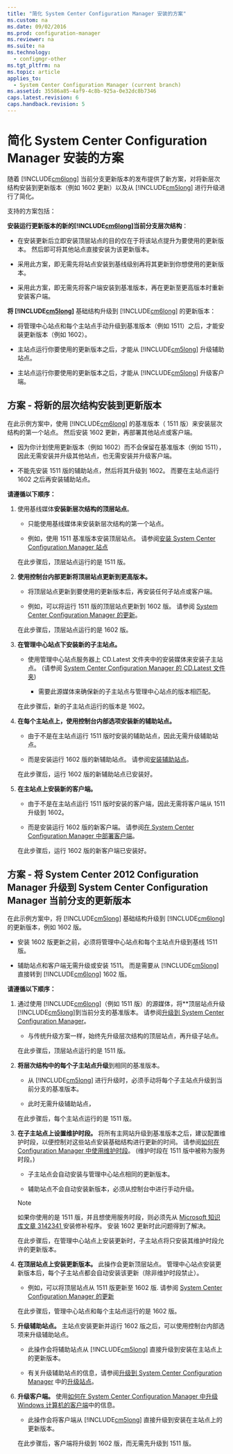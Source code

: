 ```yaml
---
title: "简化 System Center Configuration Manager 安装的方案"
ms.custom: na
ms.date: 09/02/2016
ms.prod: configuration-manager
ms.reviewer: na
ms.suite: na
ms.technology: 
  - configmgr-other
ms.tgt_pltfrm: na
ms.topic: article
applies_to: 
  - System Center Configuration Manager (current branch)
ms.assetid: 35586a85-4af9-4c8b-925a-0e32dc8b7346
caps.latest.revision: 6
caps.handback.revision: 5
---
```

# 简化 System Center Configuration Manager 安装的方案
随着 [!INCLUDE[cm6long](../LocTest/includes/cm6long_md.md)] 当前分支更新版本的发布提供了新方案，对将新层次结构安装到更新版本（例如 1602 更新）以及从 [!INCLUDE[cm5long](../LocTest/includes/cm5long_md.md)] 进行升级进行了简化。  
  
 支持的方案包括：  
  
 **安装运行更新版本的新的[!INCLUDE[cm6long](../LocTest/includes/cm6long_md.md)]当前分支层次结构**：  
  
-   在安装更新后立即安装顶层站点的目的仅在于将该站点提升为要使用的更新版本。 然后即可将其他站点直接安装为该更新版本。  
  
-   采用此方案，即无需先将站点安装到基线级别再将其更新到你想使用的更新版本。  
  
-   采用此方案，即无需先将客户端安装到基准版本，再在更新至更高版本时重新安装客户端。  
  
 **将 [!INCLUDE[cm5long](../LocTest/includes/cm5long_md.md)]** 基础结构升级到 [!INCLUDE[cm6long](../LocTest/includes/cm6long_md.md)] 的更新版本：  
  
-   将管理中心站点和每个主站点手动升级到基准版本（例如 1511）之后，才能安装更新版本（例如 1602）。  
  
-   主站点运行你要使用的更新版本之后，才能从 [!INCLUDE[cm5long](../LocTest/includes/cm5long_md.md)] 升级辅助站点。  
  
-   主站点运行你要使用的更新版本之后，才能从 [!INCLUDE[cm5long](../LocTest/includes/cm5long_md.md)] 升级客户端。  
  
## 方案 - 将新的层次结构安装到更新版本  
 在此示例方案中，使用 [!INCLUDE[cm6long](../LocTest/includes/cm6long_md.md)] 的基准版本（ 1511 版）来安装层次结构的第一个站点。 然后安装 1602 更新，再部署其他站点或客户端。  
  
-   因为你计划使用更新版本（例如 1602）而不会保留在基准版本（例如 1511），因此无需安装并升级其他站点，也无需安装并升级客户端。  
  
-   不能先安装 1511 版的辅助站点，然后将其升级到 1602。 而要在主站点运行 1602 之后再安装辅助站点。  
  
 **请遵循以下顺序：**  
  
1.  使用基线媒体**安装新层次结构的顶层站点**。  
  
    -   只能使用基线媒体来安装新层次结构的第一个站点。  
  
    -   例如，使用 1511 基准版本安装顶层站点。 请参阅[安装 System Center Configuration Manager 站点](../Topic/Install%20System%20Center%20Configuration%20Manager%20sites.md)  
  
     在此步骤后，顶层站点运行的是 1511 版。  
  
2.  **使用控制台内部更新将顶层站点更新到更高版本。**  
  
    -   将顶层站点更新到要使用的更新版本后，再安装任何子站点或客户端。  
  
    -   例如，可以将运行 1511 版的顶层站点更新到 1602 版。 请参阅 [System Center Configuration Manager 的更新](../LocTest/Updates-for-System-Center-Configuration-Manager.md)。  
  
     在此步骤后，顶层站点运行的是 1602 版。  
  
3.  **在管理中心站点下安装新的子主站点。**  
  
    -   使用管理中心站点服务器上 CD.Latest 文件夹中的安装媒体来安装子主站点。  \(请参阅 [System Center Configuration Manager 的 CD.Latest 文件夹](../LocTest/The-CD.Latest-folder-for-System-Center-Configuration-Manager.md)\)  
  
        -   需要此源媒体来确保新的子主站点与管理中心站点的版本相匹配。  
  
     在此步骤后，新的子主站点运行的版本是 1602。  
  
4.  **在每个主站点上，使用控制台内部选项安装新的辅助站点。**  
  
    -   由于不是在主站点运行 1511 版时安装的辅助站点，因此无需升级辅助站点。  
  
    -   而是安装运行 1602 版的新辅助站点。 请参阅[安装辅助站点](../Topic/Install%20System%20Center%20Configuration%20Manager%20sites.md#bkmk_pushSecondary)。  
  
     在此步骤后，运行 1602 版的新辅助站点已安装好。  
  
5.  **在主站点上安装新的客户端。**  
  
    -   由于不是在主站点运行 1511 版时安装的客户端，因此无需将客户端从 1511 升级到 1602。  
  
    -   而是安装运行 1602 版的新客户端。 请参阅[在 System Center Configuration Manager 中部署客户端](../LocTest/Deploy-clients-in-System-Center-Configuration-Manager.md)。  
  
     在此步骤后，运行 1602 版的新客户端已安装好。  
  
## 方案 - 将 System Center 2012 Configuration Manager 升级到 System Center Configuration Manager 当前分支的更新版本  
 在此示例方案中，将 [!INCLUDE[cm5long](../LocTest/includes/cm5long_md.md)] 基础结构升级到 [!INCLUDE[cm6long](../LocTest/includes/cm6long_md.md)] 的更新版本，例如 1602 版。  
  
-   安装 1602 版更新之前，必须将管理中心站点和每个主站点升级到基线 1511 版。  
  
-   辅助站点和客户端无需升级或安装 1511。 而是需要从 [!INCLUDE[cm5long](../LocTest/includes/cm5long_md.md)] 直接转到 [!INCLUDE[cm6long](../LocTest/includes/cm6long_md.md)] 1602 版。  
  
 **请遵循以下顺序：**  
  
1.  通过使用 [!INCLUDE[cm6long](../LocTest/includes/cm6long_md.md)]（例如 1511 版）的源媒体，将**顶层站点升级[!INCLUDE[cm5long](../LocTest/includes/cm5long_md.md)]到当前分支的基准版本。 请参阅[升级到 System Center Configuration Manager](../LocTest/Upgrade-to-System-Center-Configuration-Manager.md)。  
  
    -   与传统升级方案一样，始终先升级层次结构的顶层站点，再升级子站点。  
  
     在此步骤后，顶层站点运行的是 1511 版。  
  
2.  **将层次结构中的每个子主站点升级**到相同的基准版本。  
  
    -   从 [!INCLUDE[cm5long](../LocTest/includes/cm5long_md.md)] 进行升级时，必须手动将每个子主站点升级到当前分支的基准版本。  
  
    -   此时无需升级辅助站点，  
  
     在此步骤后，每个主站点运行的是 1511 版。  
  
3.  **在子主站点上设置维护时段。** 将所有主网站升级到基准版本之后，建议配置维护时段，以便控制对这些站点安装基础结构进行更新的时间。 请参阅[如何在 Configuration Manager 中使用维护时段](../LocTest/How-to-use-maintenance-windows-in-System-Center-Configuration-Manager.md)。  \(维护时段在 1511 版中被称为服务时段。\)  
  
    -   子主站点会自动安装与管理中心站点相同的更新版本。  
  
    -   辅助站点不会自动安装新版本，必须从控制台中进行手动升级。  
  
    > [!NOTE]  
    >  如果你使用的是 1511 版，并且想使用服务时段，则必须先从 [Microsoft 知识库文章 3142341 ](http://support.microsoft.com/kb/3142341)安装修补程序。 安装 1602 更新时此问题得到了解决。  
  
     在此步骤后，在管理中心站点上安装更新时，子主站点将只安装其维护时段允许的更新版本。  
  
4.  **在顶层站点上安装更新版本。** 此操作会更新顶层站点。 管理中心站点安装更新版本后，每个子主站点都会自动安装该更新（除非维护时段禁止）。  
  
    -   例如，可以将顶层站点从 1511 版更新至 1602 版. 请参阅 [System Center Configuration Manager 的更新](../LocTest/Updates-for-System-Center-Configuration-Manager.md)  
  
     在此步骤后，管理中心站点和每个主站点运行的是 1602 版。  
  
5.  **升级辅助站点。** 主站点安装更新并运行 1602 版之后，可以使用控制台内部选项来升级辅助站点。  
  
    -   此操作会将辅助站点从 [!INCLUDE[cm5long](../LocTest/includes/cm5long_md.md)] 直接升级到安装在主站点上的更新版本。  
  
    -   有关升级辅助站点的信息，请参阅[升级到 System Center Configuration Manager](../LocTest/Upgrade-to-System-Center-Configuration-Manager.md) 中的[升级站点](../LocTest/Upgrade-to-System-Center-Configuration-Manager.md#bkmk_upgrade)。  
  
6.  **升级客户端。** 使用[如何在 System Center Configuration Manager 中升级 Windows 计算机的客户端](../LocTest/How-to-upgrade-clients-for-Windows-computers-in-System-Center-Configuration-Manager.md)中的信息。  
  
    -   此操作会将客户端从 [!INCLUDE[cm5long](../LocTest/includes/cm5long_md.md)] 直接升级到安装在主站点上的更新版本。  
  
     在此步骤后，客户端将升级到 1602 版，而无需先升级到 1511 版。